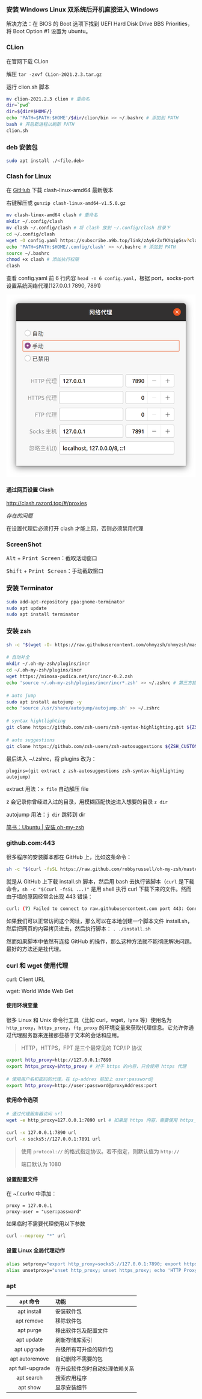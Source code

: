 ### 安装 Windows Linux 双系统后开机直接进入 Windows

解决方法：在 BIOS 的 Boot 选项下找到 UEFI Hard Disk Drive BBS Priorities，将 Boot Option #1 设置为 ubuntu。

### CLion

在官网下载 CLion

解压 `tar -zxvf CLion-2021.2.3.tar.gz`

运行 clion.sh 脚本

```bash
mv clion-2021.2.3 clion # 重命名
dir=`pwd`
dir=${dir#$HOME/}
echo 'PATH=$PATH:$HOME'/$dir/clion/bin >> ~/.bashrc # 添加到 PATH
bash # 开启新进程以刷新 PATH
clion.sh
```

### deb 安装包

```bash
sudo apt install ./<file.deb>
```

### Clash for Linux

在 [GitHub](https://github.com/Dreamacro/clash/releases) 下载 clash-linux-amd64 最新版本

右键解压或 `gunzip clash-linux-amd64-v1.5.0.gz`

```bash
mv clash-linux-amd64 clash # 重命名
mkdir ~/.config/clash
mv clash ~/.config/clash # 将 clash 放到 ~/.config/clash 目录下
cd ~/.config/clash
wget -O config.yaml https://subscribe.a9b.top/link/zAy6rZxfKYqigGsv?clash=1 # 获取订阅文件
echo 'PATH=$PATH:$HOME/.config/clash' >> ~/.bashrc # 添加到 PATH
source ~/.bashrc
chmod +x clash # 添加执行权限
clash
```

查看 config.yaml 前 6 行内容 `head -n 6 config.yaml`，根据 port，socks-port 设置系统网络代理(127.0.0.1 7890, 7891)

![](../assets/网络代理.png)

#### 通过网页设置 Clash

http://clash.razord.top/#/proxies

*存在的问题*

在设置代理后必须打开 clash 才能上网，否则必须禁用代理

### ScreenShot

<kbd>Alt</kbd> + <kbd>Print Screen</kbd>：截取活动窗口

<kbd>Shift</kbd> + <kbd>Print Screen</kbd>：手动截取窗口

### 安装 Terminator

```bash
sudo add-apt-repository ppa:gnome-terminator
sudo apt update
sudo apt install terminator
```

### 安装 zsh

```bash
sh -c "$(wget -O- https://raw.githubusercontent.com/ohmyzsh/ohmyzsh/master/tools/install.sh)"

# 自动补全
mkdir ~/.oh-my-zsh/plugins/incr
cd ~/.oh-my-zsh/plugins/incr
wget https://mimosa-pudica.net/src/incr-0.2.zsh
echo 'source ~/.oh-my-zsh/plugins/incr/incr*.zsh' >> ~/.zshrc # 第三方插件和主题要加载这句话

# auto jump
sudo apt install autojump -y
echo 'source /usr/share/autojump/autojump.sh' >> ~/.zshrc

# syntax hightlighting
git clone https://github.com/zsh-users/zsh-syntax-highlighting.git ${ZSH_CUSTOM:-~/.oh-my-zsh/custom}/plugins/zsh-syntax-highlighting

# auto suggestions
git clone https://github.com/zsh-users/zsh-autosuggestions ${ZSH_CUSTOM:-~/.oh-my-zsh/custom}/plugins/zsh-autosuggestions
```

最后进入 ~/.zshrc，将 plugins 改为：

```
plugins=(git extract z zsh-autosuggestions zsh-syntax-highlighting autojump)
```

extract 用法：`x file` 自动解压 file

z 会记录你曾经进入过的目录，用模糊匹配快速进入想要的目录 `z dir`

autojump 用法：`j dir` 跳转到 dir

[简书：Ubuntu | 安装 oh-my-zsh](https://www.jianshu.com/p/ba782b57ae96)

### github.com:443

很多程序的安装脚本都在 GitHub 上，比如这条命令：

```bash
sh -c "$(curl -fsSL https://raw.github.com/robbyrussell/oh-my-zsh/master/tools/install.sh)"
```

就是从 GitHub 上下载 install.sh 脚本，然后用 bash 去执行该脚本（`curl` 是下载命令，`sh -c "$(curl -fsSL ...)"` 是用 shell 执行 curl 下载下来的文件。然而由于墙的原因经常会出现 443 错误：

```bash
curl: (7) Failed to connect to raw.githubusercontent.com port 443: Connection refused
```

如果我们可以正常访问这个网址，那么可以在本地创建一个脚本文件 install.sh，然后把网页的内容拷贝进去，然后执行脚本： `. ./install.sh`

然而如果脚本中依然有连接 GitHub 的操作，那么这种方法就不能彻底解决问题。最好的方法还是挂代理。

### curl 和 wget 使用代理

curl: Client URL

wget: World Wide Web Get

#### 使用环境变量

很多 Linux 和 Unix 命令行工具（比如 curl，wget，lynx 等）使用名为 `http_proxy`，`https_proxy`，`ftp_proxy` 的环境变量来获取代理信息。它允许你通过代理服务器来连接那些基于文本的会话和应用。

> HTTP，HTTPS，FPT 是三个最常见的 TCP/IP 协议

```bash
export http_proxy=http://127.0.0.1:7890
export https_proxy=$http_proxy # 对于 https 的内容，只会使用 https 代理

# 使用用户名和密码的代理，在 ip-addres 前加上 user:password@
export http_proxy=http://user:password@proxyAddress:port
```

#### 使用命令选项

```bash
# 通过代理服务器访问 url
wget -e http_proxy=127.0.0.1:7890 url # 如果是 https 内容，需要使用 https_proxy

curl -x 127.0.0.1:7890 url
curl -x socks5://127.0.0.1:7891 url
```

> 使用 `protocol://` 的格式指定协议。若不指定，则默认值为 `http://`
>
> 端口默认为 1080

#### 设置配置文件

在 ~/.curlrc 中添加：

```
proxy = 127.0.0.1
proxy-user = "user:passward"
```

如果临时不需要代理使用以下参数

```bash
curl --noproxy "*" url
```

#### 设置 Linux 全局代理动作

```bash
alias setproxy="export http_proxy=socks5://127.0.0.1:7890; export https_proxy=$http_proxy; echo 'HTTP Proxy on'"
alias unsetproxy="unset http_proxy; unset https_proxy; echo 'HTTP Proxy off'"
```

### apt

|     apt 命令     | 功能                           |
| :--------------: | :----------------------------- |
|   apt install    | 安装软件包                     |
|    apt remove    | 移除软件包                     |
|    apt purge     | 移出软件包及配置文件           |
|    apt update    | 刷新存储库索引                 |
|   apt upgrade    | 升级所有可升级的软件包         |
|  apt autoremove  | 自动删除不需要的包             |
| apt full-upgrade | 在升级软件包时自动处理依赖关系 |
|    apt search    | 搜索应用程序                   |
|     apt show     | 显示安装细节                   |
